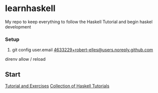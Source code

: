 # learnhaskell
My repo to keep everything to follow the Haskell Tutorial and begin haskel development


### Setup

1. git config user.email 4633229+robert-elles@users.noreply.github.com

direnv allow / reload


## Start

[Tutorial and Exercises](https://www.cis.upenn.edu/~cis1940/spring13/lectures.html)
[Collection of Haskell Tutorials](https://wiki.haskell.org/Tutorials)